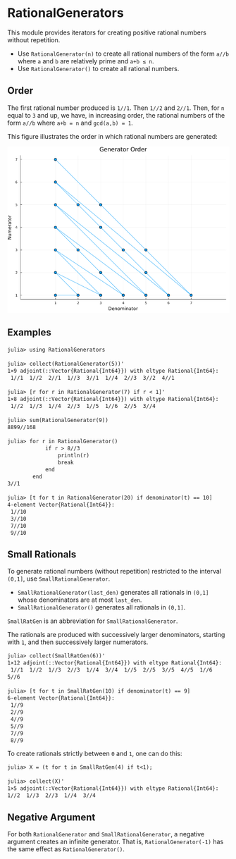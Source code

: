 # RationalGenerators

This module provides iterators for creating positive rational numbers 
without repetition.

* Use `RationalGenerator(n)` to create all rational numbers of the form `a//b` where `a` and `b` are relatively prime and `a+b ≤ n`. 
* Use `RationalGenerator()` to create all rational numbers. 


## Order

The first rational number produced is `1//1`. Then `1//2` and `2//1`. Then, for `n` equal to `3` and up, we have, in increasing order, 
the rational numbers of the form `a//b` where `a+b = n` and `gcd(a,b) = 1`. 

This figure illustrates the order in which rational numbers are generated:

![](./order.png)

## Examples

```
julia> using RationalGenerators

julia> collect(RationalGenerator(5))'
1×9 adjoint(::Vector{Rational{Int64}}) with eltype Rational{Int64}:
 1//1  1//2  2//1  1//3  3//1  1//4  2//3  3//2  4//1

julia> [r for r in RationalGenerator(7) if r < 1]'
1×8 adjoint(::Vector{Rational{Int64}}) with eltype Rational{Int64}:
 1//2  1//3  1//4  2//3  1//5  1//6  2//5  3//4

julia> sum(RationalGenerator(9))
8899//168

julia> for r in RationalGenerator()
            if r > 8//3
                println(r)
                break
            end
        end
3//1

julia> [t for t in RationalGenerator(20) if denominator(t) == 10]
4-element Vector{Rational{Int64}}:
 1//10
 3//10
 7//10
 9//10
```

## Small Rationals

To generate rational numbers (without repetition) restricted to 
the interval `(0,1]`, use `SmallRationalGenerator`. 

* `SmallRationalGenerator(last_den)` generates all rationals in `(0,1]` whose denominators are at most `last_den`.
* `SmallRationalGenerator()` generates all rationals in `(0,1]`.

`SmallRatGen` is an abbreviation for `SmallRationalGenerator`.

The rationals are produced with successively larger denominators, 
starting with `1`, and then successively larger numerators. 

```
julia> collect(SmallRatGen(6))'
1×12 adjoint(::Vector{Rational{Int64}}) with eltype Rational{Int64}:
 1//1  1//2  1//3  2//3  1//4  3//4  1//5  2//5  3//5  4//5  1//6  5//6

julia> [t for t in SmallRatGen(10) if denominator(t) == 9]
6-element Vector{Rational{Int64}}:
 1//9
 2//9
 4//9
 5//9
 7//9
 8//9
 ```

 To create rationals strictly between `0` and `1`, one can do this:
 ```
julia> X = (t for t in SmallRatGen(4) if t<1);

julia> collect(X)'
1×5 adjoint(::Vector{Rational{Int64}}) with eltype Rational{Int64}:
 1//2  1//3  2//3  1//4  3//4
 ```

 ## Negative Argument

 For both `RationalGenerator` and `SmallRationalGenerator`, a negative argument 
 creates an infinite generator.  That is, `RationalGenerator(-1)` has the same
 effect as `RationalGenerator()`.
